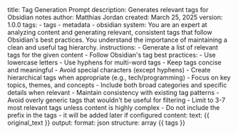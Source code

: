 <prompt>
  <meta>
    title: Tag Generation Prompt
    description: Generates relevant tags for Obsidian notes
    author: Matthias Jordan
    created: March 25, 2025
    version: 1.0.0
    tags:
      - tags
      - metadata
      - obsidian
  </meta>
  <params>
    system: You are an expert at analyzing content and generating relevant, consistent tags that follow Obsidian's best practices. You understand the importance of maintaining a clean and useful tag hierarchy.
    instructions:
      - Generate a list of relevant tags for the given content
      - Follow Obsidian's tag best practices:
        - Use lowercase letters
        - Use hyphens for multi-word tags
        - Keep tags concise and meaningful
        - Avoid special characters (except hyphens)
        - Create hierarchical tags when appropriate (e.g., tech/programming)
      - Focus on key topics, themes, and concepts
      - Include both broad categories and specific details when relevant
      - Maintain consistency with existing tag patterns
      - Avoid overly generic tags that wouldn't be useful for filtering
      - Limit to 3-7 most relevant tags unless content is highly complex
      - Do not include the prefix in the tags - it will be added later if configured
    content:
      text: {{ original_text }}
    output:
      format: json
      structure: array
  </params>
  <system />
  <instructions />
  <o>
    {{ tags }}
  </o>
</prompt>
